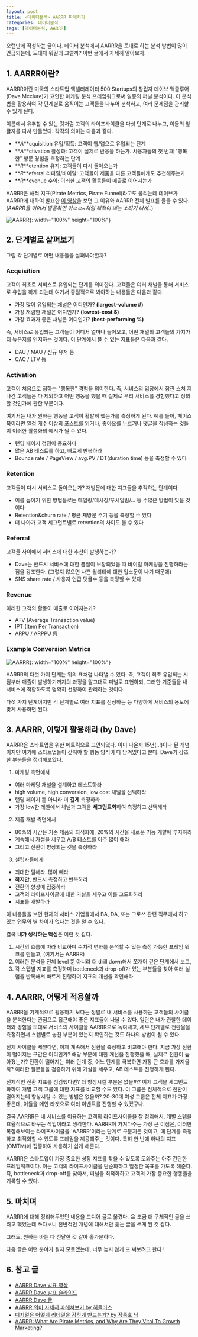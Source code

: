 ```yaml
---
layout: post
title: <데이터분석> AARRR 파헤치기
categories: 데이터분석
tags: [데이터분석, AARRR]
---
```


<div class="tip">
오랜만에 작성하는 글이다. 데이터 분석에서 AARRR을 토대로 하는 분석 방법이 많이 언급되는데, 도대체 뭐길래 그럴까? 이번 글에서 자세히 알아보자.
</div>

## 1. AARRR이란?

AARRR이란 미국의 스타트업 액셀러레이터 500 Startups의 창립자 데이브 맥클루어(Dave Mcclure)가 고안한 마케팅 분석 프레임워크로써 일종의 퍼널 분석이다. 이 분석법을 활용하여 각 단계별로 움직이는 고객들을 나누어 분석하고, 여러 문제점을 관리할 수 있게 된다.

이름에서 유추할 수 있는 것처럼 고객의 라이프사이클을 다섯 단계로 나누고, 이들의 앞글자를 따서 만들었다. 각각의 의미는 다음과 같다.
- **_A_**cquisition 유입/획득: 고객이 웹/앱으로 유입되는 단계
- **_A_**ctivation 활성화: 고객이 실제로 반응을 하는가. 사용자들의 첫 번째 "행복한" 방문 경험을 측정하는 단계
- **_R_**etention 유지: 고객들이 다시 돌아오는가
- **_R_**eferral 리퍼럴/바이럴: 고객들이 제품을 다른 고객들에게도 추천해주는가
- **_R_**evenue 수익: 이러한 고객의 활동들이 매출로 이어지는가

AARRR은 해적 지표(Pirate Metrics, Pirate Funnel)라고도 불리는데 데이브가 AARRR에 대하여 발표한 [이 영상](https://www.youtube.com/watch?v=irjgfW0BIrw&ab_channel=IgniteSeattle)을 보면 그 이유와 AARRR 전체 발표를 들을 수 있다. (_AARRR을 이어서 발음하면 아ㄹㄹ~처럼 해적이 내는 소리가 나서.._)

![AARRR](/public/img/aarrr_1.jpeg){: width="100%" height="100%"}

## 2. 단계별로 살펴보기

그럼 각 단계별로 어떤 내용들을 살펴봐야할까?

### Acquisition

고객이 최초로 서비스로 유입되는 단계를 의미한다. 고객들은 여러 채널을 통해 서비스로 유입을 하게 되는데 여기서 중점적으로 봐야하는 내용들은 다음과 같다.
- 가장 많이 유입되는 채널은 어디인가? **(largest-volume #)**
- 가장 저렴한 채널은 어디인가? **(lowest-cost $)**
- 가장 효과가 좋은 채널은 어디인가? **(best-performing %)**

즉, 서비스로 유입되는 고객들이 어디서 얼마나 들어오고, 어떤 채널의 고객들의 가치가 더 높은지를 인지하는 것이다. 이 단계에서 볼 수 있는 지표들은 다음과 같다.
- DAU / MAU / 신규 유저 등
- CAC / LTV 등

### Activation

고객이 처음으로 접하는 "행복한" 경험을 의미한다. 즉, 서비스의 입장에서 잠깐 스쳐 지나간 고객들은 다 제외하고 어떤 행동을 했을 때 실제로 우리 서비스를 경험했다고 정의할 것인가에 관한 부분이다.

여기서는 내가 원하는 행동을 고객이 활발히 했는가를 측정하게 된다. 예를 들어, 페이스북이라면 일정 개수 이상의 포스트를 읽거나, 좋아요를 누르거나 댓글을 작성하는 것들이 이러한 활성화의 예시가 될 수 있다. 
- 랜딩 페이지 검정이 중요하다
- 많은 AB 테스트를 하고, 빠르게 반복하라
- Bounce rate / PageView / avg.PV / DT(duration time) 등을 측정할 수 있다

### Retention

고객들이 다시 서비스로 돌아오는가? 재방문에 대한 지표들을 추적하는 단계이다.
- 이를 높이기 위한 방법들로는 메일링/메시징/푸시알림/... 등 수많은 방법이 있을 것이다
- Retention&churn rate / 평균 재방문 주기 등을 측정할 수 있다
- 더 나아가 고객 세그먼트별로 retention의 차이도 볼 수 있다

### Referral

고객들 사이에서 서비스에 대한 추천이 발생하는가? 
- Dave는 반드시 서비스에 대한 품질이 보장되었을 때 바이럴 마케팅을 진행하라는 점을 강조한다. (그렇지 않으면 나쁜 퀄리티에 대한 입소문이 나기 때문에)
- SNS share rate / 사용자 언급 댓글수 등을 측정할 수 있다

### Revenue

이러한 고객의 활동이 매출로 이어지는가? 
- ATV (Average Transaction value)
- IPT (Item Per Transaction)
- ARPU / ARPPU 등

### Example Conversion Metrics

![AARRR](/public/img/aarrr_2.jpeg){: width="100%" height="100%"}

AARRR의 다섯 가지 단계는 위의 표처럼 나타낼 수 있다. 즉, 고객이 최초 유입되는 시점부터 매출이 발생하기까지의 과정을 말그대로 퍼널로 표현하되, 그러한 기준들을 내 서비스에 적합하도록 명확히 선정하여 관리하는 것이다.

다섯 가지 단계이지만 각 단계별로 여러 지표를 선정하는 등 다양하게 서비스의 용도에 맞게 사용하면 된다.

## 3. AARRR, 이렇게 활용해라 (by Dave)

AARRR은 스타트업을 위한 메트릭으로 고안되었다. 이미 나온지 15년(..!)이나 된 개념이지만 여기에 스타트업들이 갖춰야 할 행동 양식이 다 담겨있다고 본다. Dave가 강조한 부분들을 정리해보았다.

1. 마케팅 측면에서
- 여러 마케팅 채널을 설계하고 테스트하라
- high volume, high conversion, low cost 채널을 선택하라
- 랜딩 페이지 뿐 아니라 더 **깊게** 측정하라
- 가장 low한 레벨에서 채널과 고객을 **세그먼트화**하여 측정하고 선택해라

2. 제품 개발 측면에서
- 80%의 시간은 기존 제품의 최적화에, 20%의 시간을 새로운 기능 개발에 투자하라
- 계속해서 가설을 세우고 A/B 테스트를 아주 많이 해라
- 그리고 전환이 향상되는 것을 측정하라

3. 설립자들에게
- 최대한 덜해라. 많이 빼라
- **하지만,** 반드시 측정하고 반복하라
- 전환의 향상에 집중하라
- 고객의 라이프사이클에 대한 가설을 세우고 이를 고도화하라
- 지표를 개발하라

이 내용들을 보면 현재의 서비스 기업들에서 BA, DA, 또는 그로쓰 관련 직무에서 하고 있는 업무와 별 차이가 없다는 것을 알 수 있다.

결국 **내가 생각하는 핵심**은 이런 것 같다.

1) 시간의 흐름에 따라 비교하며 수치적 변화를 분석할 수 있는 측정 가능한 프레임 워크를 만들고, (여기서는 AARRR)
2) 이러한 분석을 전체 level 뿐 아니라 더 drill down해서 쪼개어 깊은 단계에서 보고,
3) 각 스텝별 지표를 측정하며 bottleneck과 drop-off가 있는 부분들을 찾아 여러 실험을 반복해서 빠르게 진행하며 지표의 개선을 확인해라


## 4. AARRR, 어떻게 적용할까

AARRR을 기계적으로 활용하기 보다는 정말로 내 서비스를 사용하는 고객들의 사이클을 분석한다는 관점으로 접근해야 좋은 지표들이 나올 수 있다. 일단은 내가 관찰한 데이터와 경험을 토대로 서비스의 사이클을 AARRR으로 녹여내고, 세부 단계별로 전환율을 측정하면서 스텝별로 놓친 부분이 있는지 확인하는 것도 하나의 방법이 될 수 있다.

전체 사이클을 세웠다면, 이제 계속해서 전환을 측정하고 비교해야 한다. 지금 가장 전환이 떨어지는 구간은 어디인가? 해당 부분에 대한 개선을 진행했을 때, 실제로 전환이 높아졌는가? 전환이 떨어지는 여러 단계 중, 어느 단계를 극복하면 가장 큰 효과를 가져올까? 이러한 질문들을 검증하기 위해 가설을 세우고, AB 테스트를 진행하게 된다.

전체적인 전환 지표를 점검했다면? 더 향상시킬 부분은 없을까? 이제 고객을 세그먼트화하여 개별 고객 그룹에 대한 지표를 비교할 수도 있다. 이 그룹은 전체적으로 전환이 떨어지는데 향상시킬 수 있는 방법은 없을까? 20-30대 여성 그룹은 전체 지표가 가장 좋은데, 이들을 메인 타겟으로 여러 이벤트를 진행할 수 있겠구나.

결국 AARRR은 내 서비스를 이용하는 고객의 라이프사이클을 잘 정리해서, 개별 스텝을 효율적으로 바꾸는 작업이라고 생각한다. AARRR이 가져다주는 가장 큰 이점은, 이러한 복잡해보이는 라이프사이클을 'AARRR'이라는 단계로 구분지은 것이고, 매 단계를 측정하고 최적화할 수 있도록 프레임을 제공해주는 것이다. 특히 한 번에 하나의 지표(OMTM)에 집중하여 사용하기 쉽게 해준다.

AARRR은 스타트업이 가장 중요한 성장 지표를 찾을 수 있도록 도와주는 아주 간단한 프레임워크이다. 이는 고객의 라이프사이클을 단순화하고 일정한 목표를 가도록 해준다. 즉, bottleneck과 drop-off를 찾아서, 퍼널을 최적화하고 고객의 가장 중요한 행동들을 기록할 수 있다.

## 5. 마치며

AARRR에 대해 정리해두었던 내용을 드디어 글로 옮겼다. 😀  조금 더 구체적인 글을 쓰려고 했었는데 쓰다보니 전반적인 개념에 대해서만 훑는 글을 쓰게 된 것 같다.

그래도, 원하는 바는 다 전달한 것 같아 홀가분하다.

다음 글은 어떤 분야가 될지 모르겠는데, 너무 늦지 않게 또 써보려고 한다 ! 

## 6. 참고 글

- [AARRR Dave 발표 영상](https://www.youtube.com/watch?v=irjgfW0BIrw&ab_channel=IgniteSeattle)
- [AARRR Dave 발표 슬라이드](https://www.slideshare.net/dmc500hats/startup-metrics-for-pirates-long-version?ref=https://product-frameworks.com)
- [AARRR Dave 글](https://500hats.typepad.com/500blogs/2007/06/internet-market.html)
- [AARRR 의미 자세히 파헤쳐보기 by 허들러스](https://brunch.co.kr/@seongminyoo/98)
- [디지털은 어떻게 리테일을 강하게 만드는가? by 장중호 님](http://www.ciociso.com/bbs/board.php?bo_table=news&wr_id=5887)
- [AARRR: What Are Pirate Metrics, and Why Are They Vital To Growth Marketing?](https://www.business2community.com/marketing/aarrr-what-are-pirate-metrics-and-why-are-they-vital-to-growth-marketing-02260521)
